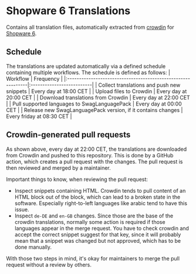 # Shopware 6 Translations

Contains all translation files, automatically extracted from [crowdin](https://translate.shopware.com/) for [Shopware 6](https://github.com/shopware/shopware).

## Schedule

The translations are updated automatically via a defined schedule containing multiple workflows. The schedule is defined as follows:
| Workflow                                                     | Frequency                 |
|:-------------------------------------------------------------|:--------------------------|
| Collect translations and push new snippets                   | Every day at 18:00 CET    |
| Upload files to Crowdin                                      | Every day at 20:00 CET    |
| Download translations from Crowdin                           | Every day at 22:00 CET    |
| Pull supported languages to SwagLanguagePack                 | Every day at 00:00 CET    |
| Release new SwagLanguagePack version, if it contains changes | Every friday at 08:30 CET |

## Crowdin-generated pull requests

As shown above, every day at 22:00 CET, the translations are downloaded from Crowdin and pushed to this repository. This is done by a GitHub action, which creates a pull request with the changes. The pull request is then reviewed and merged by a maintainer.

Important things to know, when reviewing the pull request:
- Inspect snippets containing HTML. Crowdin tends to pull content of an HTML block out of the block, which can lead to a broken state in the software. Especially right-to-left languages like arabic tend to have this issue.
- Inspect `de-DE` and `en-GB` changes. Since those are the base of the crowdin translations, normally some action is required if those languages appear in the merge request. You have to check crowdin and accept the correct snippet suggest for that key, since it will probably mean that a snippet was changed but not approved, which has to be done manually.

With those two steps in mind, it's okay for maintainers to merge the pull request without a review by others.
